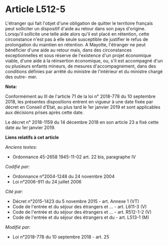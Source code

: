 # Article L512-5

L'étranger qui fait l'objet d'une obligation de quitter le territoire français peut solliciter un dispositif d'aide au retour
dans son pays d'origine. Lorsqu'il sollicite une telle aide alors qu'il est placé en rétention, cette circonstance n'est pas
à elle seule susceptible de justifier le refus de prolongation du maintien en rétention. A Mayotte, l'étranger ne peut
bénéficier d'une aide au retour mais, dans des circonstances exceptionnelles et sous réserve de l'existence d'un projet
économique viable, d'une aide à la réinsertion économique, ou, s'il est accompagné d'un ou plusieurs enfants mineurs, de
mesures d'accompagnement, dans des conditions définies par arrêté du ministre de l'intérieur et du ministre chargé des outre-
mer.

**Nota:**

Conformément au III de l'article 71 de la loi n° 2018-778 du 10 septembre 2018, les présentes dispositions entrent en vigueur
à une date fixée par décret en Conseil d'Etat, au plus tard le 1er janvier 2019 et sont applicables aux décisions prises
après cette date.

Le décret n° 2018-1159 du 14 décembre 2018 en son article 23 a fixé cette date au 1er janvier 2019.

**Liens relatifs à cet article**

_Anciens textes_:

  - Ordonnance 45-2658 1945-11-02 art. 22 bis, paragraphe IV

_Codifié par_:

  - Ordonnance n°2004-1248 du 24 novembre 2004
  - Loi n°2006-911 du 24 juillet 2006

_Cité par_:

  - Décret n°2015-1423 du 5 novembre 2015 - art. Annexe 1 (VT)
  - Code de l'entrée et du séjour des étrangers et ... - art. L611-3 (V)
  - Code de l'entrée et du séjour des étrangers et ... - art. R512-1-2 (V)
  - Code de l'entrée et du séjour des étrangers et du  - art. L513-1 (M)

_Modifié par_:

  - Loi n°2018-778 du 10 septembre 2018 - art. 25
